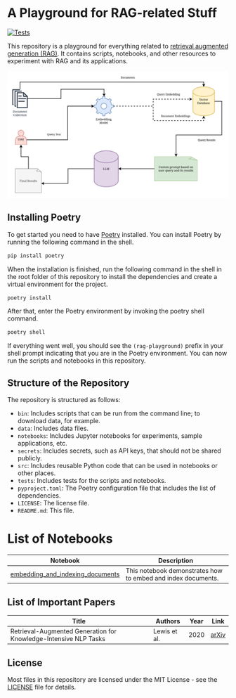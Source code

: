 # A Playground for RAG-related Stuff

[![Tests](https://github.com/habedi/rag-playground/actions/workflows/tests.yml/badge.svg)](https://github.com/habedi/rag-playground/actions/workflows/tests.yml)

This repository is a playground for everything related
to [retrieval augmented generation (RAG)](https://aws.amazon.com/what-is/retrieval-augmented-generation/). It contains
scripts,
notebooks, and other resources to experiment with RAG and its applications.

![RAG](data/static/RAG.svg)

## Installing Poetry

To get started you need to have [Poetry](https://python-poetry.org/) installed. You can install
Poetry by running the following command in the shell.

```bash
pip install poetry
```

When the installation is finished, run the following command in the shell in the root folder of this repository to
install the dependencies and create a virtual environment for the project.

```bash
poetry install
```

After that, enter the Poetry environment by invoking the poetry shell command.

```bash
poetry shell
```

If everything went well, you should see the `(rag-playground)` prefix in your shell prompt indicating that you are in
the
Poetry environment. You can now run the scripts and notebooks in this repository.

## Structure of the Repository

The repository is structured as follows:

- `bin`: Includes scripts that can be run from the command line; to download data, for example.
- `data`: Includes data files.
- `notebooks`: Includes Jupyter notebooks for experiments, sample applications, etc.
- `secrets`: Includes secrets, such as API keys, that should not be shared publicly.
- `src`: Includes reusable Python code that can be used in notebooks or other places.
- `tests`: Includes tests for the scripts and notebooks.
- `pyproject.toml`: The Poetry configuration file that includes the list of dependencies.
- `LICENSE`: The license file.
- `README.md`: This file.

# List of Notebooks

| Notebook                                                                                   | Description                                                  |
|--------------------------------------------------------------------------------------------|--------------------------------------------------------------|
| [embedding_and_indexing_documents](notebooks/basic/embedding_and_indexing_documents.ipynb) | This notebook demonstrates how to embed and index documents. |

## List of Important Papers

| Title                                                            | Authors      | Year | Link                                      |
|------------------------------------------------------------------|--------------|------|-------------------------------------------|
| Retrieval-Augmented Generation for Knowledge-Intensive NLP Tasks | Lewis et al. | 2020 | [arXiv](https://arxiv.org/abs/2005.11401) |

## License

Most files in this repository are licensed under the MIT License - see the [LICENSE](LICENSE) file for details.
